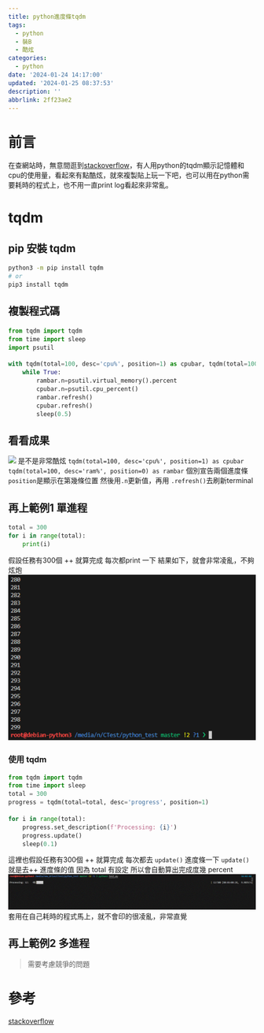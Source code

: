 ```yaml
---
title: python進度條tqdm
tags:
  - python
  - 裝B
  - 酷炫
categories:
  - python
date: '2024-01-24 14:17:00'
updated: '2024-01-25 08:37:53'
description: ''
abbrlink: 2ff23ae2
---
```

# 前言
在查網站時，無意間逛到[stackoverflow](https://stackoverflow.com/questions/276052/how-to-get-current-cpu-and-ram-usage-in-python/69511430#69511430)，有人用python的tqdm顯示記憶體和cpu的使用量，看起來有點酷炫，就來複製貼上玩一下吧，也可以用在python需要耗時的程式上，也不用一直print log看起來非常亂。
 <!-- more -->
 # tqdm
## pip 安裝 tqdm
``` bash
python3 -m pip install tqdm 
# or
pip3 install tqdm
```
## 複製程式碼
``` python
from tqdm import tqdm
from time import sleep
import psutil

with tqdm(total=100, desc='cpu%', position=1) as cpubar, tqdm(total=100, desc='ram%', position=0) as rambar:
    while True:
        rambar.n=psutil.virtual_memory().percent
        cpubar.n=psutil.cpu_percent()
        rambar.refresh()
        cpubar.refresh()
        sleep(0.5)
```
## 看看成果
![](/images/20240124113531.gif)
是不是非常酷炫 
`tqdm(total=100, desc='cpu%', position=1) as cpubar` 
`tqdm(total=100, desc='ram%', position=0) as rambar`
個別宣告兩個進度條 `position`是顯示在第幾條位置
然後用`.n`更新值，再用 `.refresh()`去刷新terminal

## 再上範例1 單進程
``` python
total = 300
for i in range(total):
    print(i)
```
假設任務有300個 ++ 就算完成 每次都print 一下
結果如下，就會非常凌亂，不夠炫炮
![](/images/20240125155025.png)
### 使用 tqdm
``` python
from tqdm import tqdm
from time import sleep
total = 300
progress = tqdm(total=total, desc='progress', position=1)

for i in range(total):
    progress.set_description(f'Processing: {i}')
    progress.update()
    sleep(0.1)

```

這裡也假設任務有300個 ++ 就算完成 每次都去 `update()` 進度條一下
`update()`就是去++ 進度條的值 因為 total 有設定 所以會自動算出完成度幾 percent
![](/images/20240125160318.gif)
套用在自己耗時的程式馬上，就不會印的很凌亂，非常直覺

##  再上範例2 多進程
> 需要考慮競爭的問題


# 參考
[stackoverflow](https://stackoverflow.com/questions/276052/how-to-get-current-cpu-and-ram-usage-in-python/69511430#69511430)



